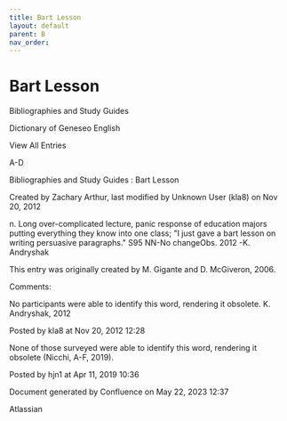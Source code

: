 ```yaml
---
title: Bart Lesson
layout: default
parent: B
nav_order:
---
```


# Bart Lesson

Bibliographies and Study Guides

Dictionary of Geneseo English

View All Entries

A-D

Bibliographies and Study Guides : Bart Lesson

Created by  Zachary Arthur, last modified by  Unknown User (kla8) on Nov 20, 2012

n. Long over-complicated lecture, panic response of education majors putting everything they know into one class; &quot;I just gave a bart lesson on writing persuasive paragraphs.&quot; S95 NN-No changeObs. 2012 -K. Andryshak

This entry was originally created by M. Gigante and D. McGiveron, 2006.

Comments:

No participants were able to identify this word, rendering it obsolete. K. Andryshak, 2012

Posted by kla8 at Nov 20, 2012 12:28

None of those surveyed were able to identify this word, rendering it obsolete (Nicchi, A-F, 2019). 

Posted by hjn1 at Apr 11, 2019 10:36

Document generated by Confluence on May 22, 2023 12:37

Atlassian
